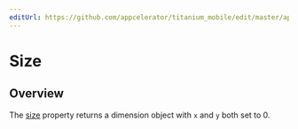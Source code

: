 ```yaml
---
editUrl: https://github.com/appcelerator/titanium_mobile/edit/master/apidoc/Titanium/UI/Size.yml
---
```

# Size

<TypeHeader/>

## Overview

The [size](Titanium.UI.View.size) property returns a dimension object with `x` and `y` both set
to 0.

<ApiDocs/>
